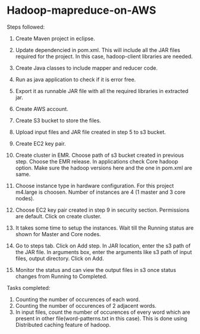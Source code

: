 # Hadoop-mapreduce-on-AWS

Steps followed:

1.  Create Maven project in eclipse.
2.  Update dependencied in pom.xml. This will include all the JAR files required for the project.
    In this case, hadoop-client libraries are needed.
3.  Create Java classes to include mapper and reducer code.
4.  Run as java application to check if it is error free.
5.  Export it as runnable JAR file with all the required libraries in extracted jar.

6.  Create AWS account.
7.  Create S3 bucket to store the files.
8.  Upload input files and JAR file created in step 5 to s3 bucket.
9.  Create EC2 key pair. 
10. Create cluster in EMR. Choose path of s3 bucket created in previous step. Choose the EMR release.
    In applications check Core hadoop option. Make sure the hadoop versions here and the one in pom.xml are same.
11. Choose instance type in hardware configuration. For this project m4.large is choosen. Number of instances are 4 (1 master     and 3 core nodes).
12. Choose EC2 key pair created in step 9 in security section. Permissions are default. Click on create cluster.
13. It takes some time to setup the instances. Wait till the Running status are shown for Master and Core nodes.
14. Go to steps tab. Click on Add step. In JAR location, enter the s3 path of the JAR file. In arguments box, enter the           arguments like s3 path of input files, output directory. Click on Add.
15. Monitor the status and can view the output files in s3 once status changes from Running to Completed.


Tasks completed:

1.  Counting the number of occurences of each word.
2.  Counting the number of occurences of 2 adjacent words.
3.  In input files, count the number of occurences of every word which are present in other file(word-patterns.txt in this         case). This is done using Distributed caching feature of hadoop. 
   
